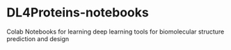 # DL4Proteins-notebooks
Colab Notebooks for learning deep learning tools for biomolecular structure prediction and design
